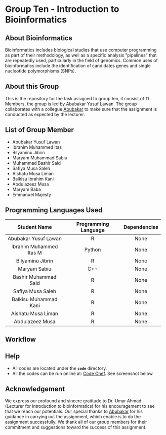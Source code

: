 # Group Ten - Introduction to Bioinformatics

## About Bioinformatics

Bioinformatics includes biological studies that use computer programming as part of their methodology, as well as a specific analysis "pipelines" that are repeatedly used, particularly in the field of genomics. Common uses of bioinformatics include the identification of candidates genes and single nucleotide polymorphisms (SNPs).
## About this Group

This is the repository for the task assigned to group ten, it consist of 11 Members, the group is led by Abubakar Yusuf Lawan. The group collaborates with a collegue  [Abubakar](https://github.com/SadeeqMg01) to make sure that the assignment is conducted as expected by the lecturer.

## List of Group Member

- Abubakar Yusuf Lawan        
- Ibrahim Muhammed Itas              
- Bilyaminu Jibrin                    
- Maryam Muhammad Sabiu                  
- Muhammad Bashir Said           
- Safiya Musa Saleh                     
- Aishatu Musa Liman            
- Balkisu Ibrahim Kani          
- Abdulazeez Musa                  
- Maryam Baba                   
- Emmanuel Majesty                         

## Programming Languages Used

| Student Name | Programming Language | Dependencies |
| :---: | :---: | :---: |
| Abubakar Yusuf Lawan | R | None |
| Ibrahim Muhammed Itas M | Python | None |
| Bilyaminu Jibrin | R | None |
| Maryam Sabiu | C++ | None |
| Bashir Muhammad Said | R | None |
| Safiya Musa Saleh | R | None |
| Balkisu Muhammad Kani | R | None |
| Aishatu Musa Liman | R | None |
| Abdulazeez Musa | R | None |


## Workflow



## Help


- All codes are located under the **`code`** directory.
- All the codes can be run online at: [Code Chef](https://www.codechef.com/ide). See screenshot below.


## Acknowledgement

We express our profound and sincere gratitude to Dr. Umar Ahmad (Lecturer for introduction to bioinformatics) for his encouragement to see that we reach our potentials. Our special thanks to [Abubakar](https://github.com/SadeeqMg01) for his guidance in carrying out the assignment, which enable is to do the assignment successfully. We thank all of our group members for their commitment and suggestions toward the success of this assignment.
